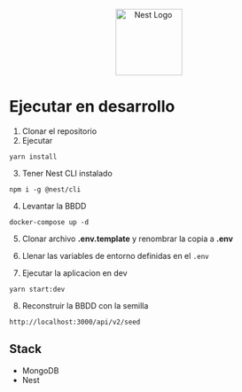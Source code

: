 <p align="center">
  <a href="http://nestjs.com/" target="blank"><img src="https://nestjs.com/img/logo-small.svg" width="120" alt="Nest Logo" /></a>
</p>

# Ejecutar en desarrollo

1. Clonar el repositorio
2. Ejecutar

```
yarn install
```

3. Tener Nest CLI instalado

```
npm i -g @nest/cli
```

4. Levantar la BBDD

```
docker-compose up -d
```

5. Clonar archivo **.env.template** y renombrar la copia a **.env**

6. Llenar las variables de entorno definidas en el `.env`

7. Ejecutar la aplicacion en dev

```
yarn start:dev
```

8. Reconstruir la BBDD con la semilla

```
http://localhost:3000/api/v2/seed
```

## Stack

- MongoDB
- Nest
